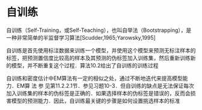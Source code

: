 

<!--
 * @version:
 * @Author:  StevenJokess https://github.com/StevenJokess
 * @Date: 2020-10-14 22:59:45
 * @LastEditors:  StevenJokess https://github.com/StevenJokess
 * @LastEditTime: 2020-10-14 23:00:55
 * @Description:
 * @TODO::
 * @Reference:
-->

# 自训练

自训练（Self-Training，或Self-Teaching），也叫自举法（Bootstrapping），是一种非常简单的半监督学习算法[Scudder,1965;Yarowsky,1995]

自训练是首先使用标注数据来训练一个模型，并使用这个模型来预测无标注样本的标签，把预测置信度比较高的样本及其预测的伪标签加入训练集，然后重新训练新的模型，并不断重复这个过程．算法10.2给出了自训练的训练过程



自训练和密度估计中EM算法有一定的相似之处，通过不断地迭代来提高模型能力．EM算 法 参 见第11.2.2.1节．参见习题10-3．但自训练的缺点是无法保证每次加入训练集的样本的伪标签是正确的．如果选择样本的伪标签是错误的，反而会损害模型的预测能力．因此，自训练最关键的步骤是如何设置挑选样本的标准
